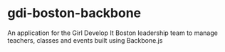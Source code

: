 # gdi-boston-backbone
An application for the Girl Develop It Boston leadership team to manage teachers, classes and events built using Backbone.js
